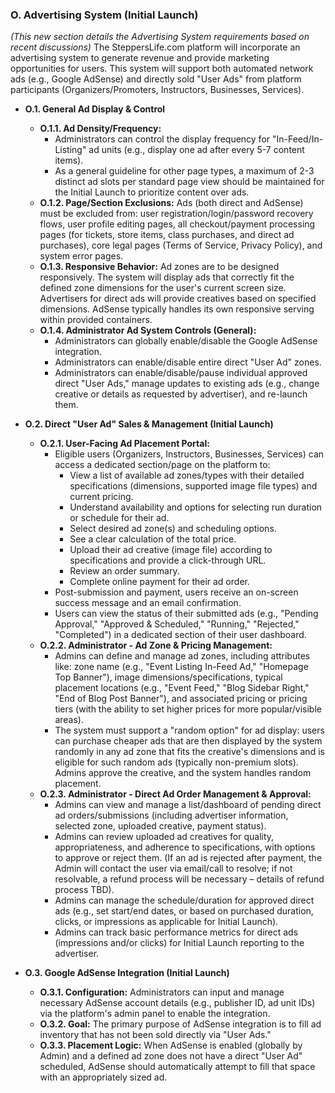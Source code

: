 ### O. Advertising System (Initial Launch)
*(This new section details the Advertising System requirements based on recent discussions)*
The SteppersLife.com platform will incorporate an advertising system to generate revenue and provide marketing opportunities for users. This system will support both automated network ads (e.g., Google AdSense) and directly sold "User Ads" from platform participants (Organizers/Promoters, Instructors, Businesses, Services).

* **O.1. General Ad Display & Control**
    * **O.1.1. Ad Density/Frequency:**
        * Administrators can control the display frequency for "In-Feed/In-Listing" ad units (e.g., display one ad after every 5-7 content items).
        * As a general guideline for other page types, a maximum of 2-3 distinct ad slots per standard page view should be maintained for the Initial Launch to prioritize content over ads.
    * **O.1.2. Page/Section Exclusions:** Ads (both direct and AdSense) must be excluded from: user registration/login/password recovery flows, user profile editing pages, all checkout/payment processing pages (for tickets, store items, class purchases, and direct ad purchases), core legal pages (Terms of Service, Privacy Policy), and system error pages.
    * **O.1.3. Responsive Behavior:** Ad zones are to be designed responsively. The system will display ads that correctly fit the defined zone dimensions for the user's current screen size. Advertisers for direct ads will provide creatives based on specified dimensions. AdSense typically handles its own responsive serving within provided containers.
    * **O.1.4. Administrator Ad System Controls (General):**
        * Administrators can globally enable/disable the Google AdSense integration.
        * Administrators can enable/disable entire direct "User Ad" zones.
        * Administrators can enable/disable/pause individual approved direct "User Ads," manage updates to existing ads (e.g., change creative or details as requested by advertiser), and re-launch them.

* **O.2. Direct "User Ad" Sales & Management (Initial Launch)**
    * **O.2.1. User-Facing Ad Placement Portal:**
        * Eligible users (Organizers, Instructors, Businesses, Services) can access a dedicated section/page on the platform to:
            * View a list of available ad zones/types with their detailed specifications (dimensions, supported image file types) and current pricing.
            * Understand availability and options for selecting run duration or schedule for their ad.
            * Select desired ad zone(s) and scheduling options.
            * See a clear calculation of the total price.
            * Upload their ad creative (image file) according to specifications and provide a click-through URL.
            * Review an order summary.
            * Complete online payment for their ad order.
        * Post-submission and payment, users receive an on-screen success message and an email confirmation.
        * Users can view the status of their submitted ads (e.g., "Pending Approval," "Approved & Scheduled," "Running," "Rejected," "Completed") in a dedicated section of their user dashboard.
    * **O.2.2. Administrator - Ad Zone & Pricing Management:**
        * Admins can define and manage ad zones, including attributes like: zone name (e.g., "Event Listing In-Feed Ad," "Homepage Top Banner"), image dimensions/specifications, typical placement locations (e.g., "Event Feed," "Blog Sidebar Right," "End of Blog Post Banner"), and associated pricing or pricing tiers (with the ability to set higher prices for more popular/visible areas).
        * The system must support a "random option" for ad display: users can purchase cheaper ads that are then displayed by the system randomly in any ad zone that fits the creative's dimensions and is eligible for such random ads (typically non-premium slots). Admins approve the creative, and the system handles random placement.
    * **O.2.3. Administrator - Direct Ad Order Management & Approval:**
        * Admins can view and manage a list/dashboard of pending direct ad orders/submissions (including advertiser information, selected zone, uploaded creative, payment status).
        * Admins can review uploaded ad creatives for quality, appropriateness, and adherence to specifications, with options to approve or reject them. (If an ad is rejected after payment, the Admin will contact the user via email/call to resolve; if not resolvable, a refund process will be necessary – details of refund process TBD).
        * Admins can manage the schedule/duration for approved direct ads (e.g., set start/end dates, or based on purchased duration, clicks, or impressions as applicable for Initial Launch).
        * Admins can track basic performance metrics for direct ads (impressions and/or clicks) for Initial Launch reporting to the advertiser.

* **O.3. Google AdSense Integration (Initial Launch)**
    * **O.3.1. Configuration:** Administrators can input and manage necessary AdSense account details (e.g., publisher ID, ad unit IDs) via the platform's admin panel to enable the integration.
    * **O.3.2. Goal:** The primary purpose of AdSense integration is to fill ad inventory that has not been sold directly via "User Ads."
    * **O.3.3. Placement Logic:** When AdSense is enabled (globally by Admin) and a defined ad zone does not have a direct "User Ad" scheduled, AdSense should automatically attempt to fill that space with an appropriately sized ad. 